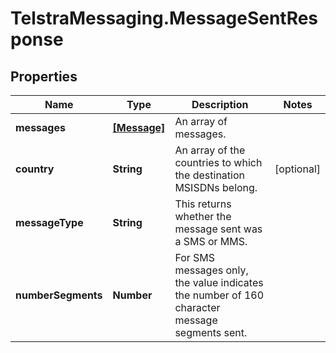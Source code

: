 # TelstraMessaging.MessageSentResponse

## Properties
Name | Type | Description | Notes
------------ | ------------- | ------------- | -------------
**messages** | [**[Message]**](Message.md) | An array of messages. | 
**country** | **String** | An array of the countries to which the destination MSISDNs belong. | [optional] 
**messageType** | **String** | This returns whether the message sent was a SMS or MMS. | 
**numberSegments** | **Number** | For SMS messages only, the value indicates the number of 160 character message segments sent.  | 


